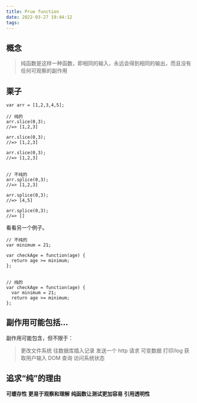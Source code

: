 ```yaml
---
title: Prue function
date: 2022-03-27 19:44:12
tags:
---
```



## 概念
> 纯函数是这样一种函数，即相同的输入，永远会得到相同的输出，而且没有任何可观察的副作用

<!-- more -->

## 栗子

```
var arr = [1,2,3,4,5];

// 纯的
arr.slice(0,3);
//=> [1,2,3]

arr.slice(0,3);
//=> [1,2,3]

arr.slice(0,3);
//=> [1,2,3]


// 不纯的
arr.splice(0,3);
//=> [1,2,3]

arr.splice(0,3);
//=> [4,5]

arr.splice(0,3);
//=> []
```

看看另一个例子。

```
// 不纯的
var minimum = 21;

var checkAge = function(age) {
  return age >= minimum;
};


// 纯的
var checkAge = function(age) {
  var minimum = 21;
  return age >= minimum;
};
```

## 副作用可能包括...

副作用可能包含，但不限于：

> 更改文件系统
> 往数据库插入记录
> 发送一个 http 请求
> 可变数据
> 打印/log
> 获取用户输入
> DOM 查询
> 访问系统状态

## 追求“纯”的理由

**可缓存性**
**更易于观察和理解**
**纯函数让测试更加容易**
**引用透明性**
